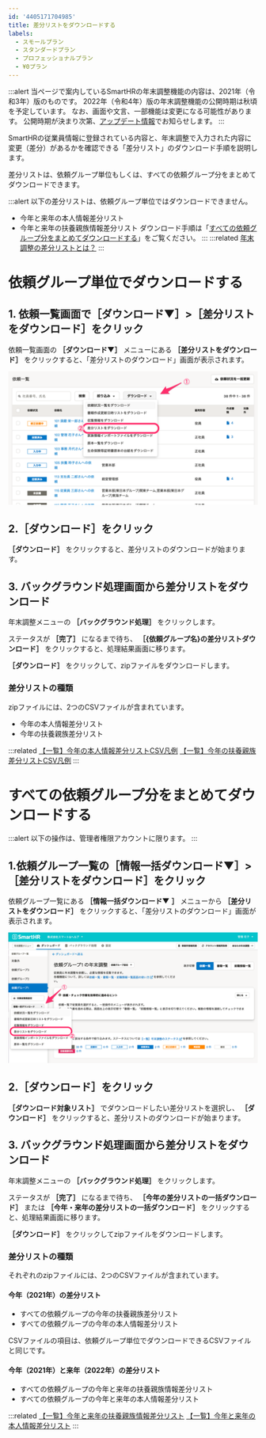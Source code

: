 ```yaml
---
id: '4405171704985'
title: 差分リストをダウンロードする
labels:
  - スモールプラン
  - スタンダードプラン
  - プロフェッショナルプラン
  - ¥0プラン
---
```

:::alert
当ページで案内しているSmartHRの年末調整機能の内容は、2021年（令和3年）版のものです。
2022年（令和4年）版の年末調整機能の公開時期は秋頃を予定しています。
なお、画面や文言、一部機能は変更になる可能性があります。
公開時期が決まり次第、[アップデート情報](https://smarthr.jp/update)でお知らせします。
:::

SmartHRの従業員情報に登録されている内容と、年末調整で入力された内容に変更（差分）があるかを確認できる「差分リスト」のダウンロード手順を説明します。

差分リストは、依頼グループ単位もしくは、すべての依頼グループ分をまとめてダウンロードできます。

:::alert
以下の差分リストは、依頼グループ単位ではダウンロードできません。
- 今年と来年の本人情報差分リスト
- 今年と来年の扶養親族情報差分リスト
ダウンロード手順は「[すべての依頼グループ分をまとめてダウンロードする](https://knowledge.smarthr.jp/hc/ja/articles/4405171704985#toc--6)」をご覧ください。
:::
:::related
[年末調整の差分リストとは？](https://knowledge.smarthr.jp/hc/ja/articles/360035370213)
:::

# 依頼グループ単位でダウンロードする

## 1\. 依頼一覧画面で［ダウンロード▼］>［差分リストをダウンロード］をクリック

依頼一覧画面の **［ダウンロード▼］** メニューにある **［差分リストをダウンロード］** をクリックすると、「差分リストのダウンロード」画面が表示されます。

![](./_______SmartHR____________.png)

## 2.［ダウンロード］をクリック

 **［ダウンロード］** をクリックすると、差分リストのダウンロードが始まります。

## 3\. バックグラウンド処理画面から差分リストをダウンロード

年末調整メニューの **［バックグラウンド処理］** をクリックします。

ステータスが **［完了］** になるまで待ち、 **［{依頼グループ名}の差分リストダウンロード］** をクリックすると、処理結果画面に移ります。

 **［ダウンロード］** をクリックして、zipファイルをダウンロードします。

### 差分リストの種類

zipファイルには、2つのCSVファイルが含まれています。

- 今年の本人情報差分リスト
- 今年の扶養親族差分リスト

:::related
[【一覧】今年の本人情報差分リストCSV凡例](https://knowledge.smarthr.jp/hc/ja/articles/4405362292121)
[【一覧】今年の扶養親族差分リストCSV凡例](https://knowledge.smarthr.jp/hc/ja/articles/4405362296089)
:::

# すべての依頼グループ分をまとめてダウンロードする

:::alert
以下の操作は、管理者権限アカウントに限ります。
:::

## 1.依頼グループ一覧の［情報一括ダウンロード▼］>［差分リストをダウンロード］をクリック

依頼グループ一覧にある **［情報一括ダウンロード▼**  **］** メニューから **［差分リストをダウンロード］** をクリックすると、「差分リストのダウンロード」画面が表示されます。

![](./_______SmartHR_______________Slack_____nippo___SmartHR.png)

## 2.［ダウンロード］をクリック

 **［ダウンロード対象リスト］** でダウンロードしたい差分リストを選択し、 **［ダウンロード］** をクリックすると、差分リストのダウンロードが始まります。

## 3\. バックグラウンド処理画面から差分リストをダウンロード

年末調整メニューの **［バックグラウンド処理］** をクリックします。

ステータスが **［完了］** になるまで待ち、 **［今年の差分リストの一括ダウンロード］** または **［今年・来年の差分リストの一括ダウンロード］** をクリックすると、処理結果画面に移ります。

 **［ダウンロード］** をクリックしてzipファイルをダウンロードします。

### 差分リストの種類

それぞれのzipファイルには、2つのCSVファイルが含まれています。

#### 今年（2021年）の差分リスト

- すべての依頼グループの今年の扶養親族差分リスト
- すべての依頼グループの今年の本人情報差分リスト

CSVファイルの項目は、依頼グループ単位でダウンロードできるCSVファイルと同じです。

#### 今年（2021年）と来年（2022年）の差分リスト

- すべての依頼グループの今年と来年の扶養親族情報差分リスト
- すべての依頼グループの今年と来年の本人情報差分リスト

:::related
[【一覧】今年と来年の扶養親族情報差分リスト](https://knowledge.smarthr.jp/hc/ja/articles/4408021570841/)
[【一覧】今年と来年の本人情報差分リスト](https://knowledge.smarthr.jp/hc/ja/articles/4408029105817/)
:::

